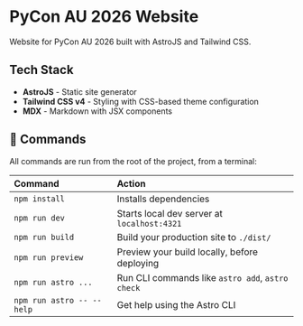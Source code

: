 # PyCon AU 2026 Website

Website for PyCon AU 2026 built with AstroJS and Tailwind CSS.

## Tech Stack

- **AstroJS** - Static site generator
- **Tailwind CSS v4** - Styling with CSS-based theme configuration
- **MDX** - Markdown with JSX components

## 🧞 Commands

All commands are run from the root of the project, from a terminal:

| Command                   | Action                                           |
| :------------------------ | :----------------------------------------------- |
| `npm install`             | Installs dependencies                            |
| `npm run dev`             | Starts local dev server at `localhost:4321`      |
| `npm run build`           | Build your production site to `./dist/`          |
| `npm run preview`         | Preview your build locally, before deploying     |
| `npm run astro ...`       | Run CLI commands like `astro add`, `astro check` |
| `npm run astro -- --help` | Get help using the Astro CLI                     |

